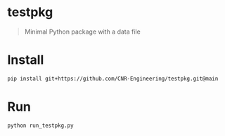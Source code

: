 testpkg
=======

> Minimal Python package with a data file

# Install

```bash
pip install git+https://github.com/CNR-Engineering/testpkg.git@main
```

# Run

```bash
python run_testpkg.py
```
